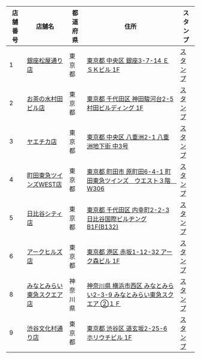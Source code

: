 | 店舗番号 | 店舗名 | 都道府県 | 住所 | スタンプ |
|---|---|---|---|---|
| 1 | <a href="https://store.starbucks.co.jp/detail-1/" target="_blank">銀座松屋通り店</a> | 東京都 | <a href="https://www.google.com/maps/search/スターバックス+コーヒー+銀座松屋通り店" target="_blank">東京都 中央区 銀座3-7-14 ＥＳＫビル 1F</a> | <a href="https://www.starbucks.co.jp/mystarbucks/mystore/images/stamp/1.png" target="_blank">スタンプ</a> |
| 2 | <a href="https://store.starbucks.co.jp/detail-2/" target="_blank">お茶の水村田ビル店</a> | 東京都 | <a href="https://www.google.com/maps/search/スターバックス+コーヒー+お茶の水村田ビル店" target="_blank">東京都 千代田区 神田駿河台2-5 村田ビルディング 1F</a> | <a href="https://www.starbucks.co.jp/mystarbucks/mystore/images/stamp/2.png" target="_blank">スタンプ</a> |
| 3 | <a href="https://store.starbucks.co.jp/detail-3/" target="_blank">ヤエチカ店</a> | 東京都 | <a href="https://www.google.com/maps/search/スターバックス+コーヒー+ヤエチカ店" target="_blank">東京都 中央区 八重洲2-1 八重洲地下街 中3号</a> | <a href="https://www.starbucks.co.jp/mystarbucks/mystore/images/stamp/3.png" target="_blank">スタンプ</a> |
| 4 | <a href="https://store.starbucks.co.jp/detail-4/" target="_blank">町田東急ツインズWEST店</a> | 東京都 | <a href="https://www.google.com/maps/search/スターバックス+コーヒー+町田東急ツインズWEST店" target="_blank">東京都 町田市 原町田6-4-1 町田東急ツインズ　ウエスト３階　W306</a> | <a href="https://www.starbucks.co.jp/mystarbucks/mystore/images/stamp/4.png" target="_blank">スタンプ</a> |
| 5 | <a href="https://store.starbucks.co.jp/detail-5/" target="_blank">日比谷シティ店</a> | 東京都 | <a href="https://www.google.com/maps/search/スターバックス+コーヒー+日比谷シティ店" target="_blank">東京都 千代田区 内幸町2-2-3 日比谷国際ビルヂング B1F(B132)</a> | <a href="https://www.starbucks.co.jp/mystarbucks/mystore/images/stamp/5.png" target="_blank">スタンプ</a> |
| 6 | <a href="https://store.starbucks.co.jp/detail-6/" target="_blank">アークヒルズ店</a> | 東京都 | <a href="https://www.google.com/maps/search/スターバックス+コーヒー+アークヒルズ店" target="_blank">東京都 港区 赤坂1-12-32 アーク森ビル 1F</a> | <a href="https://www.starbucks.co.jp/mystarbucks/mystore/images/stamp/6.png" target="_blank">スタンプ</a> |
| 8 | <a href="https://store.starbucks.co.jp/detail-8/" target="_blank">みなとみらい東急スクエア店</a> | 神奈川県 | <a href="https://www.google.com/maps/search/スターバックス+コーヒー+みなとみらい東急スクエア店" target="_blank">神奈川県 横浜市西区 みなとみらい2-3-9 みなとみらい東急スクエア ②１Ｆ</a> | <a href="https://www.starbucks.co.jp/mystarbucks/mystore/images/stamp/8.png" target="_blank">スタンプ</a> |
| 9 | <a href="https://store.starbucks.co.jp/detail-9/" target="_blank">渋谷文化村通り店</a> | 東京都 | <a href="https://www.google.com/maps/search/スターバックス+コーヒー+渋谷文化村通り店" target="_blank">東京都 渋谷区 道玄坂2-25-6 ホリウチビル 1F</a> | <a href="https://www.starbucks.co.jp/mystarbucks/mystore/images/stamp/9.png" target="_blank">スタンプ</a> |
